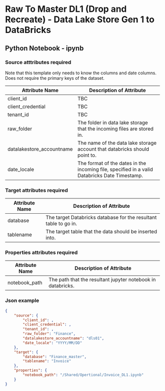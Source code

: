 # Raw To Master DL1 (Drop and Recreate) - Data Lake Store Gen 1 to DataBricks
## Python Notebook - ipynb

### Source atttributes required

Note that this template only needs to know the columns and date columns. Does not require the primary keys of the dataset.

Attribute Name | Description of Attribute
-------------- | ------------------------
client_id | TBC
client_credential | TBC
tenant_id | TBC
raw_folder | The folder in data lake storage that the incoming files are stored in.
datalakestore_accountname | The name of the data lake storage account that databricks should point to.
date_locale | The format of the dates in the incoming file, specified in a valid Databricks Date Timestamp.

### Target attributes required

Attribute Name | Description of Attribute
-------------- | ------------------------
database | The target Databricks database for the resultant table to go in.
tablename | The target table that the data should be inserted into.

### Properties attributes required

Attribute Name | Description of Attribute
-------------- | ------------------------
notebook_path | The path that the resultant jupyter notebook in databricks.

### Json example

```json
{
    "source": {
        "client_id": ,
        "client_credential": ,
        "tenant_id": ,
        "raw_folder": "Finance",
        "datalakestore_accountname": "dls01",
        "date_locale": "YYYY/MM/DD"
    }, 
    "target": {
        "database": "Finance_master",
        "tablename": "Invoice"
    },
    "properties": {
        "notebook_path": "/Shared/Opertional/Invoice_DL1.ipynb"
    }
}
```